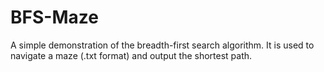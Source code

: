 # BFS-Maze
A simple demonstration of the breadth-first search algorithm. It is used to navigate a maze (.txt format) and output the shortest path.
